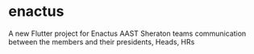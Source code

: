 # enactus

A new Flutter project for Enactus AAST Sheraton teams communication between the members and their presidents, Heads, HRs
